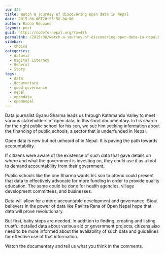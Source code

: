 ```yaml
---
id: 425
title: Watch a journey of discovering open data in Nepal
date: 2015-06-06T20:55:58-04:00
author: Richa Neupane
layout: post
guid: https://codefornepal.org/?p=425
permalink: /2015/06/watch-a-journey-of-discovering-open-data-in-nepal/
sidebar:
  - choice
categories:
  - dataviz
  - Digital Literacy
  - General
  - Story
tags:
  - data
  - documentary
  - good governance
  - nepal
  - opendata
  - opennepal
---
```

Data journalist Gyanu Sharma leads us through Kathmandu Valley to meet various stakeholders of open data, in this short documentary. In his search for the right public school for his son, we see him seeking information about the financing of public schools, a sector that is underfunded in Nepal.

Open data is new but not unheard of in Nepal. It is paving the path towards accountability.

If citizens were aware of the existence of such data that gave details on where and what the government is investing on, they could use it as a tool to demand accountability from their government.

Public schools like the one Sharma wants his son to attend could present that data to effectively advocate for more funding in order to provide quality education. The same could be done for health agencies, village development committees, and businesses.

Data will allow for a more accountable development and governance. Stout believers in the power of data like Pavitra Rana of Open Nepal hope that data will prove revolutionary.

But first, baby steps are needed. In addition to finding, creating and listing trustful detailed data about various aid or government projects, citizens also need to be more informed about the availability of such data and guidelines for effective use of that information.

Watch the documentary and tell us what you think in the comments.